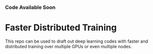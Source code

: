 ### Code Available Soon

# Faster Distributed Training
This repo can be used to draft out deep learning codes with faster and distributed training over multiple GPUs or even multiple nodes.

